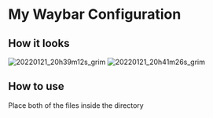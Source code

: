 # My Waybar Configuration

## How it looks

![20220121_20h39m12s_grim](https://user-images.githubusercontent.com/60475104/150584785-acee854a-273a-448e-9851-e44d5ad41858.png)
![20220121_20h41m26s_grim](https://user-images.githubusercontent.com/60475104/150584824-21b0b8e4-5dd1-4e00-9b9d-3df9f00cfdb2.png)

## How to use

Place both of the files inside the directory 
